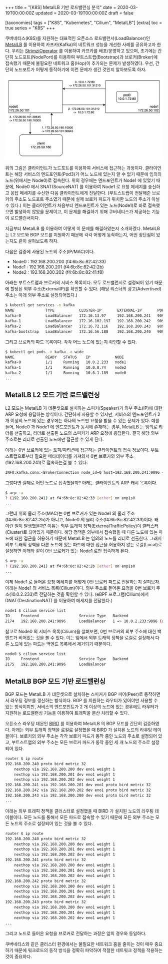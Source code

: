 +++
title = "[K8S] MetalLB 기반 로드밸런싱 분석"
date = 2020-03-19T00:00:00Z
updated = 2020-03-19T00:00:00Z
draft = false

[taxonomies]
tags = ["K8S", "Kubernetes", "Cilium", "MetalLB"]
[extra]
toc = true
series = "K8S"
+++

쿠버네티스(K8S)를 지원하는 대표적인 오픈소스 로드밸런서(LoadBalancer)인 [MetalLB](https://metallb.universe.tf/) 를 이용하여 카프카(Kafka)의 네트워크 성능을 개선한 사례를 공유하고자 한다. 우리는 [StrimziOperator](https://strimzi.io/) 를 이용하여 카프카를 배포/운영하고 있으며, 초기에는 간단히 노드포트(NodePort)를 이용하여 부트스트랩(Bootstrap)과 브로커(Broker)에 접속했기 때문에 불필요한 네트워크 홉(Hop)이 추가되는 문제가 발생하였다. 우선, 간단히 노드포트가 어떻게 동작하기에 이런 문제가 생긴 것인지 알아보도록 하자.

![cilium.nodeport](./cilium-nodeport.png)

위의 그림은 클라이언트가 노드포트를 이용하여 서비스에 접근하는 과정이다. 클라이언트는 해당 서비스의 엔드포인트(Pod3)가 어느 노드에 있는지 알 수 없기 때문에 임의의 노드(위에서는 Node0)로 접속한다. 위의 경우에는 엔드포인트가 Node1 에 있었기 때문에, Node0 에서 SNAT(SourceNAT) 를 이용하여 Node1 로 요청 메세지를 송신하고 응답 메세지를 수신한 다음 클라이언트에게 전달한다. (부트스트랩이 전달해준 브로커의 주소도 노드포트 주소였기 때문에 실제 브로커 파드가 위치한 노드의 주소가 아닐 수 있다.) 이는 클라이언트가 처음부터 엔드포인트가 있는 노드(Node1)로 바로 접속했으면 발생하지 않았을 문제이고, 이 문제를 해결하기 위해 쿠버네티스가 제공하는 기능이 로드밸런서이다.

지금부터 MetalLB 를 이용하여 어떻게 이 문제를 해결하였는지 소개하겠다. MetalLB 는 L2 모드와 BGP 모드를 지원하기 때문에 각각 어떻게 동작하는지, 어떤 장단점이 있는지도 같이 살펴보도록 하자.

다음은 검증에 사용된 노드의 주소(IP/MAC)이다.

- Node0 : 192.168.200.200 (f4:6b:8c:82:42:33)
- Node1 : 192.168.200.201 (f4:6b:8c:82:42:2b)
- Node2 : 192.168.200.202 (f4:6b:8c:82:41:f8)

아래는 부트스트랩과 브로커의 서비스 목록이다. 모두 로드밸런서로 설정되어 있기 때문에 할당된 외부 주소(ExternalIP)를 확인할 수 있다. (해당 리스너의 광고(Advertised) 주소는 아래 외부 주소로 설정되어있다.)

```bash
$ kubectl get services -n kafka
NAME              TYPE           CLUSTER-IP       EXTERNAL-IP       PORT(S)
kafka-0           LoadBalancer   172.16.13.97     192.168.200.241   9096:30793/TCP
kafka-1           LoadBalancer   172.16.102.197   192.168.200.242   9096:30956/TCP
kafka-2           LoadBalancer   172.16.72.116    192.168.200.243   9096:30991/TCP
kafka-bootstrap   LoadBalancer   172.16.56.188    192.168.200.240   9096:31023/TCP
```

그리고 브로커의 파드 목록이다. 각각 어느 노드에 있는지 확인할 수 있다.

```bash
$ kubectl get pods -n kafka -o wide
NAME              READY   STATUS    IP           NODE
kafka-0           1/1     Running   10.0.2.233   node1
kafka-1           1/1     Running   10.0.0.74    node2
kafka-2           1/1     Running   10.0.1.189   node0
...
```

## MetalLB L2 모드 기반 로드밸런싱

L2 모드는 MetalLB 가 데몬셋으로 설치하는 스피커(Speaker)가 외부 주소(IP)에 대한 ARP 요청에 응답하는 방식이다. 간단하게 사용할 수 있지만, 서비스의 엔드포인트가 2 개 이상의 노드에 있는 경우에는 하나의 노드만 요청을 받을 수 있는 문제가 있다. 예를 들어, Node0 과 Node1 에 엔드포인트가 동시에 존재하는 경우, MetalLB 는 임의로 리더를 선출하고, 리더로 선출된 노드의 스피커가 ARP 요청에 응답한다. 결국 해당 외부 주소로는 리더로 선출된 노드에만 접근할 수 있게 된다.

아래는 0번 브로커에 있는 토픽/파티션에 접근하는 클라이언트의 접속 정보이다. 부트스트랩으로부터 필요한 메타데이터를 가져와서 0번 브로커의 외부 주소(192.168.200.241)로 접속하는걸 볼 수 있다.

```bash
INFO:kafka.conn:<BrokerConnection node_id=0 host=192.168.200.241:9096 <connecting> [IPv4 ('192.168.200.241', 9096)]>: connecting to 192.168.200.241:9096 [('192.168.200.241', 9096) IPv4]
```

그렇다면 실제로 어떤 노드로 접속했을까? 아래는 클라이언트의 ARP 캐시 목록이다.

```bash
$ arp -a
? (192.168.200.241) at f4:6b:8c:82:42:33 [ether] on enp1s0
...
```

그런데 위의 물리 주소(MAC)는 0번 브로커가 있는 Node1 의 물리 주소(f4:6b:8c:82:42:2b)가 아니고, Node0 의 물리 주소(f4:6b:8c:82:42:33)이다. 왜 이런 일이 발생했을까? 이유는 외부 트래픽 정책(ExternalTrafficPolicy)이 클러스터(Cluster)로 되어있기 때문이다. 해당 정책은 외부에서 접속했을 때 다른 노드에 있는 파드에 대한 접근을 허용하기 때문에 MetalLB 는 임의의 노드를 리더로 선출한다. 그래서 외부 트래픽 정책을 다른 노드에 있는 파드에 대한 접근을 허용하지 않는 로컬(Local)로 설정하면 아래와 같이 0번 브로커가 있는 Node1 로만 접속하게 된다.

```bash
$ arp -a
? (192.168.200.241) at f4:6b:8c:82:42:2b [ether] on enp1s0
...
```

이제 Node1 로 들어온 요청 메세지를 어떻게 0번 브로커 파드로 전달하는지 살펴보자. 아래는 Node1 의 서비스 목록(Cilium)이다. 외부 주소로 들어온 요청을 0번 브로커 주소(10.0.2.233)로 전달하는 것을 확인할 수 있다. (eBPF 프로그램(Cilium)에서 DNAT(DestinationNAT) 를 이용하여 메세지를 전달한다.)

```bash
node1 $ cilium service list
ID     Frontend                  Service Type   Backend
2174   192.168.200.241:9096      LoadBalancer   1 => 10.0.2.233:9096 (active)
```

참고로 Node0 의 서비스 목록(Cilium)을 살펴보면, 0번 브로커의 외부 주소에 대한 백엔드가 비어있는 것을 볼 수 있다. 이는 앞에서 외부 트래픽 정책을 로컬로 설정해서 다른 노드에 있는 파드는 백엔드 목록에서 제거되기 때문이다.

```bash
node0 $ cilium service list
ID     Frontend                  Service Type   Backend
2175   192.168.200.241:9096      LoadBalancer
```

## MetalLB BGP 모드 기반 로드밸런싱

BGP 모드는 MetalLB 가 데몬셋으로 설치하는 스피커가 BGP 피어(Peer)로 동작하면서 라우팅 정보를 갱신하는 방식이다. BGP 를 지원하는 라우터가 있어야만 사용할 수 있는 방식이지만, 서비스의 엔드포인트가 2 개 이상의 노드에 있는 경우에도 라우터가 지원하는 로드밸런싱 기능을 이용하여 트래픽을 분산 처리할 수 있다.

오픈소스 라우팅 데몬인 [BIRD](https://bird.network.cz/) 를 이용하여 MetalLB 의 BGP 모드를 간단히 검증하였다. 아래는 외부 트래픽 정책을 로컬로 설정했을 때 BIRD 가 설치된 노드의 라우팅 테이블이다. 브로커의 외부 주소는 각각 브로커 파드가 동작 중인 노드의 주소로 설정되어 있고, 부트스트랩의 외부 주소는 모든 브로커 파드가 동작 중인 세 개 노드의 주소로 설정되어 있다.

```bash
router $ ip route
192.168.200.240 proto bird metric 32
	nexthop via 192.168.200.200 dev eno1 weight 1
	nexthop via 192.168.200.201 dev eno1 weight 1
	nexthop via 192.168.200.202 dev eno1 weight 1
192.168.200.241 via 192.168.200.201 dev eno1 proto bird metric 32
192.168.200.242 via 192.168.200.202 dev eno1 proto bird metric 32
192.168.200.243 via 192.168.200.200 dev eno1 proto bird metric 32
...
```

아래는 외부 트래픽 정책을 클러스터로 설정했을 때 BIRD 가 설치된 노드의 라우팅 테이블이다. 모든 노드를 통해서 모든 파드로 접속할 수 있기 때문에 모든 외부 주소는 모든 노드의 주소로 설정되어 있는 것을 볼 수 있다.

```bash
router $ ip route
192.168.200.240 proto bird metric 32
	nexthop via 192.168.200.200 dev eno1 weight 1
	nexthop via 192.168.200.201 dev eno1 weight 1
	nexthop via 192.168.200.202 dev eno1 weight 1
192.168.200.241 proto bird metric 32
	nexthop via 192.168.200.200 dev eno1 weight 1
	nexthop via 192.168.200.201 dev eno1 weight 1
	nexthop via 192.168.200.202 dev eno1 weight 1
192.168.200.242 proto bird metric 32
	nexthop via 192.168.200.200 dev eno1 weight 1
	nexthop via 192.168.200.201 dev eno1 weight 1
	nexthop via 192.168.200.202 dev eno1 weight 1
192.168.200.243 proto bird metric 32
	nexthop via 192.168.200.200 dev eno1 weight 1
	nexthop via 192.168.200.201 dev eno1 weight 1
	nexthop via 192.168.200.202 dev eno1 weight 1
...
```

그리고 노드로 들어온 요청을 브로커로 전달하는 과정은 앞의 경우와 동일하다.

쿠버네티스와 같은 클러스터 환경에서는 불필요한 네트워크 홉을 줄이는 것이 매우 중요하기 때문에 워크로드의 동작 방식을 정확히 파악하여 적절한 네트워크 정책을 적용하는 것이 중요하다.
